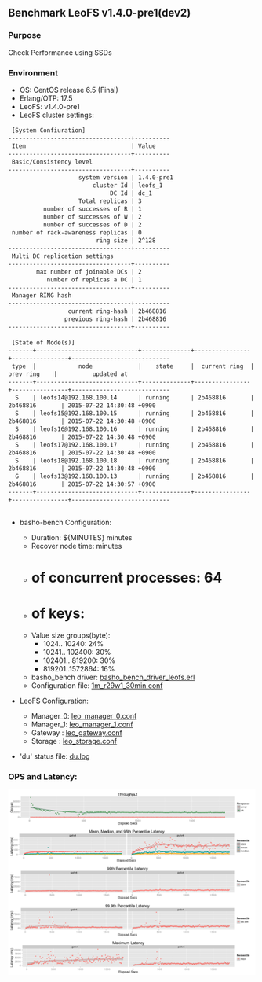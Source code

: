 ## Benchmark LeoFS v1.4.0-pre1(dev2)

### Purpose
Check Performance using SSDs

### Environment

* OS: CentOS release 6.5 (Final)
* Erlang/OTP: 17.5
* LeoFS: v1.4.0-pre1
* LeoFS cluster settings:

```
 [System Confiuration]
-----------------------------------+----------
 Item                              | Value    
-----------------------------------+----------
 Basic/Consistency level
-----------------------------------+----------
                    system version | 1.4.0-pre1
                        cluster Id | leofs_1
                             DC Id | dc_1
                    Total replicas | 3
          number of successes of R | 1
          number of successes of W | 2
          number of successes of D | 2
 number of rack-awareness replicas | 0
                         ring size | 2^128
-----------------------------------+----------
 Multi DC replication settings
-----------------------------------+----------
        max number of joinable DCs | 2
           number of replicas a DC | 1
-----------------------------------+----------
 Manager RING hash
-----------------------------------+----------
                 current ring-hash | 2b468816
                previous ring-hash | 2b468816
-----------------------------------+----------

 [State of Node(s)]
-------+-----------------------------+--------------+----------------+----------------+----------------------------
 type  |            node             |    state     |  current ring  |   prev ring    |          updated at         
-------+-----------------------------+--------------+----------------+----------------+----------------------------
  S    | leofs14@192.168.100.14      | running      | 2b468816       | 2b468816       | 2015-07-22 14:30:48 +0900
  S    | leofs15@192.168.100.15      | running      | 2b468816       | 2b468816       | 2015-07-22 14:30:48 +0900
  S    | leofs16@192.168.100.16      | running      | 2b468816       | 2b468816       | 2015-07-22 14:30:48 +0900
  S    | leofs17@192.168.100.17      | running      | 2b468816       | 2b468816       | 2015-07-22 14:30:48 +0900
  S    | leofs18@192.168.100.18      | running      | 2b468816       | 2b468816       | 2015-07-22 14:30:48 +0900
  G    | leofs13@192.168.100.13      | running      | 2b468816       | 2b468816       | 2015-07-22 14:30:57 +0900
-------+-----------------------------+--------------+----------------+----------------+----------------------------


```

* basho-bench Configuration:
    * Duration: ${MINUTES} minutes
    * Recover node time: minutes
    * # of concurrent processes: 64
    * # of keys:
    * Value size groups(byte):
        *   1024..  10240: 24%
        *  10241.. 102400: 30%
        * 102401.. 819200: 30%
        * 819201..1572864: 16%
    * basho_bench driver: [basho_bench_driver_leofs.erl](https://github.com/leo-project/leofs/blob/develop/test/src/basho_bench_driver_leofs.erl)
    * Configuration file: [1m_r29w1_30min.conf](20150819_165424/1m_r29w1_30min.conf)

* LeoFS Configuration:
    * Manager_0: [leo_manager_0.conf](conf/leo_manager_0.conf)
    * Manager_1: [leo_manager_1.conf](conf/leo_manager_1.conf)
    * Gateway  : [leo_gateway.conf](conf/leo_gateway.conf)
    * Storage  : [leo_storage.conf](conf/leo_storage.conf)

* 'du' status file: [du.log](du.log)

### OPS and Latency:

![ops-latency](20150819_165424/summary.png)
